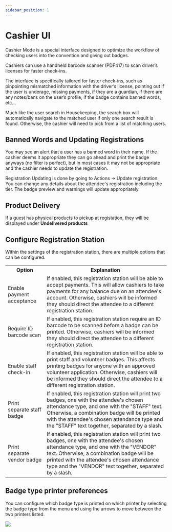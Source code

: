 ```yaml
---
sidebar_position: 1
---
```


# Cashier UI

Cashier Mode is a special interface designed to optimize the workflow of checking users into the convention and giving out badges.

Cashiers can use a handheld barcode scanner (PDF417) to scan driver’s licenses for faster check-ins.

The interface is specifically tailored for faster check-ins, such as pinpointing mismatched information with the driver’s license, pointing out if the user is underage, missing payments, if they are a guardian, if there are any notes/bans on the user’s profile, if the badge contains banned words, etc...

Much like the user search in Housekeeping, the search box will automatically navigate to the matched user if only one search result is found. Otherwise, the cashier will need to pick from a list of matching users.

## Banned Words and Updating Registrations

You may see an alert that a user has a banned word in their name. If the cashier deems it appropriate they can go ahead and print the badge anyways (no filter is perfect), but in most cases it may not be appropriate and the cashier needs to update the registration.

Registration Updating is done by going to Actions -> Update registration. You can change any details about the attendee's registration including the tier. The badge preview and warnings will update appropriately.

## Product Delivery

If a guest has physical products to pickup at registation, they will be displayed under **Undelivered products**

## Configure Registration Station

Within the settings of the registration station, there are multiple options that can be configured.

<table>
  <tr>
    <th>Option</th>
    <th>Explanation</th>
  </tr>
  <tr>
    <td>Enable payment acceptance</td>
    <td>If enabled, this registration station will be able to accept payments. This will allow cashiers to take payments for any balance due on an attendee's account. Otherwise, cashiers will be informed they should direct the attendee to a different registration station.</td>
  </tr>
  <tr>
    <td>Require ID barcode scan</td>
    <td>If enabled, this registration station require an ID barcode to be scanned before a badge can be printed. Otherwise, cashiers will be informed they should direct the attendee to a different registration station.</td>
  </tr>
  <tr>
    <td>Enable staff check-in</td>
    <td>If enabled, this registration station will be able to print staff and volunteer badges. This affects printing badges for anyone with an approved volunteer application. Otherwise, cashiers will be informed they should direct the attendee to a different registration station.</td>
  </tr>
  <tr>
    <td>Print separate staff badge</td>
    <td>If enabled, this registration station will print two badges, one with the attendee's chosen attendance type, and one with the "STAFF" text. Otherwise, a combination badge will be printed with the attendee's chosen attendance type and the "STAFF" text together, separated by a slash.</td>
  </tr>
  <tr>
    <td>Print separate vendor badge</td>
    <td>If enabled, this registration station will print two badges, one with the attendee's chosen attendance type, and one with the "VENDOR" text. Otherwise, a combination badge will be printed with the attendee's chosen attendance type and the "VENDOR" text together, separated by a slash.</td>
  </tr>
</table>

## Badge type printer preferences

You can configure which badge type is printed on which printer by selecting the badge type from the menu and using the arrows to move between the two printers listed.

<img className="bordered-img" src="/img/cashier/badgeTypePrinter.png" />